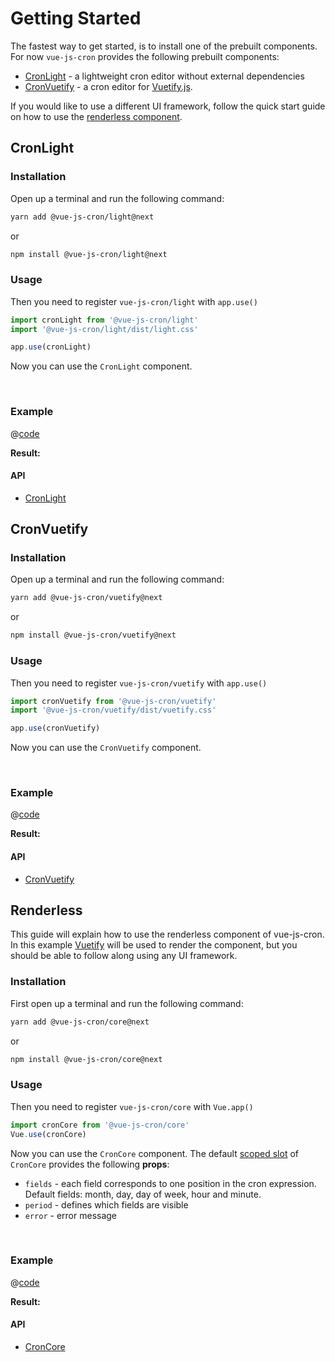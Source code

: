 # Getting Started

The fastest way to get started, is to install one of the prebuilt components.
For now `vue-js-cron` provides the following prebuilt components:
- [CronLight](#cronlight) - a lightweight cron editor without external dependencies
- [CronVuetify](#cronvuetify) - a cron editor for [Vuetify.js](https://next.vuetifyjs.com/en/).

If you would like to use a different UI framework, follow the quick start guide on how to use the [renderless component](#renderless).

## CronLight

### Installation

Open up a terminal and run the following command:

```bash 
yarn add @vue-js-cron/light@next
```
or

```bash 
npm install @vue-js-cron/light@next
```

### Usage

Then you need to register `vue-js-cron/light` with `app.use()`

```js
import cronLight from '@vue-js-cron/light'
import '@vue-js-cron/light/dist/light.css'

app.use(cronLight)
```

Now you can use the `CronLight` component.

<br />

### Example

@[code](../.vuepress/components/getting-started-light.vue)

**Result:**
<getting-started-light />

#### API

- [CronLight](../api/light)

## CronVuetify

### Installation

Open up a terminal and run the following command:

```bash 
yarn add @vue-js-cron/vuetify@next
```
or

```bash 
npm install @vue-js-cron/vuetify@next
```
### Usage

Then you need to register `vue-js-cron/vuetify` with `app.use()`

```js
import cronVuetify from '@vue-js-cron/vuetify'
import '@vue-js-cron/vuetify/dist/vuetify.css'

app.use(cronVuetify)
```

Now you can use the `CronVuetify` component.

<br />

### Example

@[code](../.vuepress/components/getting-started-vuetify.vue)

**Result:**
<getting-started-vuetify />


#### API

- [CronVuetify](../api/vuetify)

## Renderless

This guide will explain how to use the renderless component of vue-js-cron.
In this example [Vuetify](https://vuetifyjs.com/en/) will be used to render the component, but you should be able to follow along using any UI framework.

### Installation

First open up a terminal and run the following command:

```bash 
yarn add @vue-js-cron/core@next
```
or

```bash 
npm install @vue-js-cron/core@next
```

### Usage

Then you need to register `vue-js-cron/core` with `Vue.app()`

```js
import cronCore from '@vue-js-cron/core'
Vue.use(cronCore)
```

Now you can use the `CronCore` component. The default [scoped slot](https://vuejs.org/v2/guide/components-slots.html#Scoped-Slots) of `CronCore` provides the following **props**:

- `fields` - each field corresponds to one position in the cron expression. Default fields: month, day, day of week, hour and minute.
- `period` - defines which fields are visible
- `error` - error message

<br />

### Example

@[code](../.vuepress/components/getting-started-renderless.vue)

**Result:**
<getting-started-renderless />

#### API

- [CronCore](../api/core)